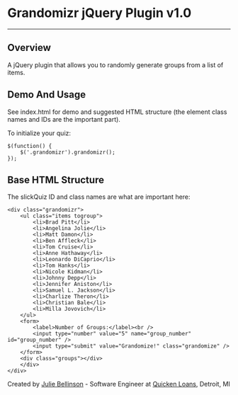 # Grandomizr jQuery Plugin v1.0
* * *

## Overview

A jQuery plugin that allows you to randomly generate groups from a list of items.


## Demo And Usage

See index.html for demo and suggested HTML structure (the element class names and IDs are the important part).

To initialize your quiz:

    $(function() {
        $('.grandomizr').grandomizr();
    });


## Base HTML Structure

The slickQuiz ID and class names are what are important here:

    <div class="grandomizr">
        <ul class="items togroup">
            <li>Brad Pitt</li>
            <li>Angelina Jolie</li>
            <li>Matt Damon</li>
            <li>Ben Affleck</li>
            <li>Tom Cruise</li>
            <li>Anne Hathaway</li>
            <li>Leonardo DiCaprio</li>
            <li>Tom Hanks</li>
            <li>Nicole Kidman</li>
            <li>Johnny Depp</li>
            <li>Jennifer Aniston</li>
            <li>Samuel L. Jackson</li>
            <li>Charlize Theron</li>
            <li>Christian Bale</li>
            <li>Milla Jovovich</li>
        </ul>
        <form>
            <label>Number of Groups:</label><br />
            <input type="number" value="5" name="group_number" id="group_number" />
            <input type="submit" value="Grandomize!" class="grandomize" />
        </form>
        <div class="groups"></div>
        </div>
    </div>


Created by [Julie Bellinson](http://jewlofthelotus.com) - Software Engineer at [Quicken Loans](http://quickenloans.com), Detroit, MI
